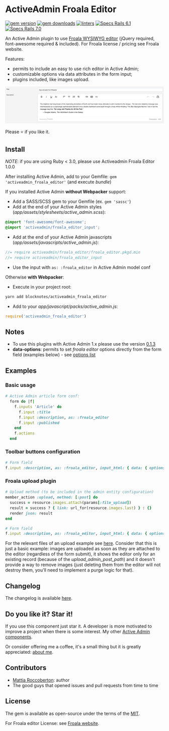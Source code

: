 # ActiveAdmin Froala Editor
[![gem version](https://badge.fury.io/rb/activeadmin_froala_editor.svg)](https://badge.fury.io/rb/activeadmin_froala_editor)
[![gem downloads](https://badgen.net/rubygems/dt/activeadmin_froala_editor)](https://rubygems.org/gems/activeadmin_froala_editor)
[![linters](https://github.com/blocknotes/activeadmin_froala_editor/actions/workflows/linters.yml/badge.svg)](https://github.com/blocknotes/activeadmin_froala_editor/actions/workflows/linters.yml)
[![Specs Rails 6.1](https://github.com/blocknotes/activeadmin_froala_editor/actions/workflows/specs_rails61.yml/badge.svg)](https://github.com/blocknotes/activeadmin_froala_editor/actions/workflows/specs_rails61.yml)
[![Specs Rails 7.0](https://github.com/blocknotes/activeadmin_froala_editor/actions/workflows/specs_rails70.yml/badge.svg)](https://github.com/blocknotes/activeadmin_froala_editor/actions/workflows/specs_rails70.yml)

An Active Admin plugin to use [Froala WYSIWYG editor](https://github.com/froala/wysiwyg-editor) (jQuery required, font-awesome required & included). For Froala license / pricing see Froala website.

Features:
- permits to include an easy to use rich editor in Active Admin;
- customizable options via data attributes in the form input;
- plugins included, like images upload.

![screenshot](extra/screenshot.png)

Please :star: if you like it.

## Install

*NOTE*: if you are using Ruby < 3.0, please use Activeadmin Froala Editor 1.0.0

After installing Active Admin, add to your Gemfile: `gem 'activeadmin_froala_editor'` (and execute *bundle*)

If you installed Active Admin **without Webpacker** support:

- Add a SASS/SCSS gem to your Gemfile (ex. `gem 'sassc'`)
- Add at the end of your Active Admin styles (_app/assets/stylesheets/active_admin.scss_):
```css
@import 'font-awesome/font-awesome';
@import 'activeadmin/froala_editor_input';
```
- Add at the end of your Active Admin javascripts (_app/assets/javascripts/active_admin.js_):
```js
//= require activeadmin/froala_editor/froala_editor.pkgd.min
//= require activeadmin/froala_editor_input
```
- Use the input with `as: :froala_editor` in Active Admin model conf

Otherwise **with Webpacker**:

- Execute in your project root:

```sh
yarn add blocknotes/activeadmin_froala_editor
```

- Add to your *app/javascript/packs/active_admin.js*:

```js
require('activeadmin_froala_editor')
```

## Notes

- To use this plugins with Active Admin 1.x please use the version [0.1.3](https://github.com/blocknotes/activeadmin_froala_editor/releases/tag/v0.1.3)
- **data-options**: permits to set *froala editor* options directly from the form field (examples below) - see [options list](https://www.froala.com/wysiwyg-editor/docs/options)

## Examples

### Basic usage

```ruby
# Active Admin article form conf:
  form do |f|
    f.inputs 'Article' do
      f.input :title
      f.input :description, as: :froala_editor
      f.input :published
    end
    f.actions
  end
```

### Toolbar buttons configuration

```ruby
# Form field
f.input :description, as: :froala_editor, input_html: { data: { options: { toolbarButtons: ['undo', 'redo', '|', 'bold', 'italic'] } } }
```

### Froala upload plugin

```ruby
# Upload method (to be included in the admin entity configuration)
member_action :upload, method: [:post] do
  success = resource.images.attach(params[:file_upload])
  result = success ? { link: url_for(resource.images.last) } : {}
  render json: result
end
```

```ruby
# Form field
f.input :description, as: :froala_editor, input_html: { data: { options: { imageUploadParam: 'file_upload', imageUploadURL: upload_admin_post_path(resource.id), toolbarButtons: %w[bold italic underline | insertImage insertVideo insertFile] } } }
```

For the relevant files of an upload example see [here](examples/upload_plugin_using_activestorage/).
Consider that this is just a basic example: images are uploaded as soon as they are attached to the
 editor (regardless of the form submit), it shows the editor only for an existing record (because of
the *upload_admin_post_path*) and it doesn't provide a way to remove images (just deleting them from
the editor will not destroy them, you'll need to implement a purge logic for that).

## Changelog

The changelog is available [here](CHANGELOG.md).

## Do you like it? Star it!

If you use this component just star it. A developer is more motivated to improve a project when there is some interest. My other [Active Admin components](https://github.com/blocknotes?utf8=✓&tab=repositories&q=activeadmin&type=source).

Or consider offering me a coffee, it's a small thing but it is greatly appreciated: [about me](https://www.blocknot.es/about-me).

## Contributors

- [Mattia Roccoberton](http://blocknot.es): author
- The good guys that opened issues and pull requests from time to time

## License

The gem is available as open-source under the terms of the [MIT](LICENSE.txt).

For Froala editor License: see [Froala website](https://froala.com/wysiwyg-editor/).

